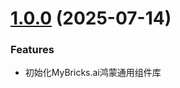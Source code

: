 # [1.0.0](https://github.com/mybricks/comlib-harmony-normal) (2025-07-14)

### Features

* 初始化MyBricks.ai鸿蒙通用组件库